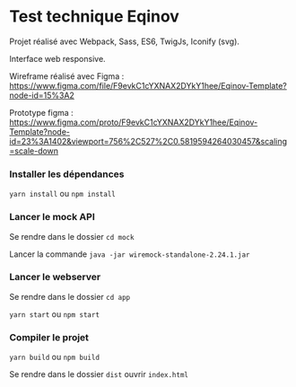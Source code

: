# Test technique Eqinov

Projet réalisé avec Webpack, Sass, ES6, TwigJs, Iconify (svg).

Interface web responsive.

Wireframe réalisé avec Figma : https://www.figma.com/file/F9evkC1cYXNAX2DYkY1hee/Eqinov-Template?node-id=15%3A2

Prototype figma : https://www.figma.com/proto/F9evkC1cYXNAX2DYkY1hee/Eqinov-Template?node-id=23%3A1402&viewport=756%2C527%2C0.5819594264030457&scaling=scale-down



### Installer les dépendances

`yarn install` ou `npm install`



### Lancer le mock API

Se rendre dans le dossier `cd mock`

Lancer la commande `java -jar wiremock-standalone-2.24.1.jar`



### Lancer le webserver

Se rendre dans le dossier `cd app`

`yarn start` ou `npm start`



### Compiler le projet

`yarn build` ou `npm build`

Se rendre dans le dossier `dist` ouvrir `index.html`


